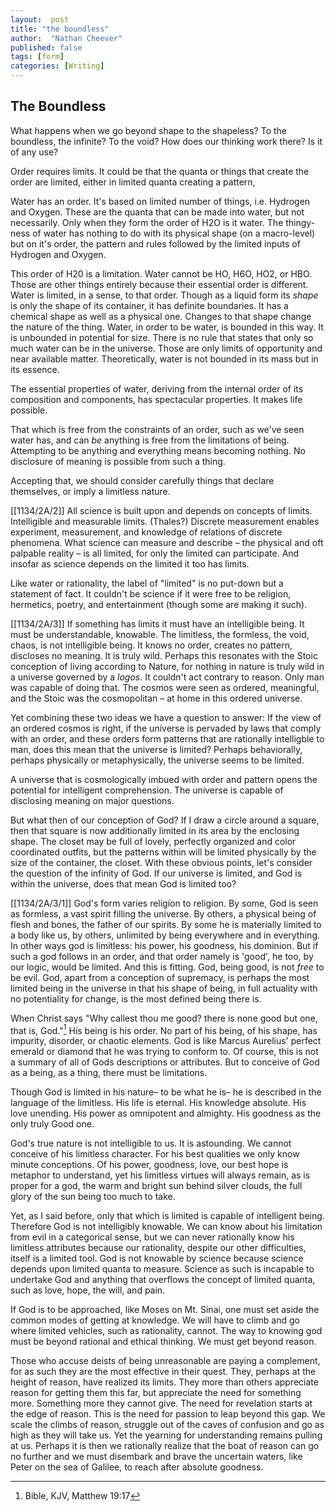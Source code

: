 ```yaml
---
layout:  post
title: "the boundless"
author:  "Nathan Cheever"
published: false
tags: [form]
categories: [Writing]
---
```


## The Boundless
What happens when we go beyond shape to the shapeless? To the boundless, the infinite? To the void?
How does our thinking work there? Is it of any use?

Order requires limits. It could be that the quanta or things that create the order are limited, either in limited quanta creating a pattern, 

Water has an order. It's based on limited number of things, i.e. Hydrogen and Oxygen. These are the quanta that can be made into water, but not necessarily. Only when they form the order of H2O is it water. The thingy-ness of water has nothing to do with its physical shape (on a macro-level) but on it's order, the pattern and rules followed by the limited inputs of Hydrogen and Oxygen.

This order of H20 is a limitation. Water cannot be HO, H6O, HO2, or HBO. Those are other things entirely because their essential order is different. Water is limited, in a sense, to that order. Though as a liquid form its _shape_ is only the shape of its container, it has definite boundaries. It has a chemical shape as well as a physical one. Changes to that shape change the nature of the thing. Water, in order to be water, is bounded in this way. It is unbounded in potential for size. There is no rule that states that only so much water can be in the universe. Those are only limits of opportunity and near available matter. Theoretically, water is not bounded in its mass but in its essence.

The essential properties of water, deriving from the internal order of its composition and components, has spectacular properties. It makes life possible.

That which is free from the constraints of an order, such as we've seen water has, and can _be_ anything is free from the limitations of being. Attempting to be anything and everything means becoming nothing. No disclosure of meaning is possible from such a thing. 

Accepting that, we should consider carefully things that declare themselves, or imply a limitless nature.

[[1134/2A/2]]
All science is built upon and depends on concepts of limits. Intelligible and measurable limits. (Thales?)
Discrete measurement enables experiment, measurement, and knowledge of relations of discrete phenomena. What science can measure and describe – the physical and oft palpable reality – is all limited, for only the limited can participate.
And insofar as science depends on the limited it too has limits. 

Like water or rationality, the label of "limited" is no put-down but a statement of fact. It couldn't be science if it were free to be religion, hermetics, poetry, and entertainment (though some are making it such).

[[1134/2A/3]]
If something has limits it must have an intelligible being. It must be understandable, knowable. The limitless, the formless, the void, chaos, is not intelligible being. It knows no order, creates no pattern, discloses no meaning. It is truly wild. Perhaps this resonates with the Stoic conception of living according to Nature, for nothing in nature is truly wild in a universe governed by a _logos_. It couldn't act contrary to reason. Only man was capable of doing that. The cosmos were seen as ordered, meaningful, and the Stoic was the cosmopolitan – at home in this ordered universe.

Yet combining these two ideas we have a question to answer: If the view of an ordered cosmos is right, if the universe is pervaded by laws that comply with an order, and these orders form patterns that are rationally intelligble to man, does this mean that the universe is limited? Perhaps behaviorally, perhaps physically or metaphysically, the universe seems to be limited.

A universe that is cosmologically imbued with order and pattern opens the potential for intelligent comprehension. The universe is capable of disclosing meaning on major questions.

But what then of our conception of God? If I draw a circle around a square, then that square is now additionally limited in its area by the enclosing shape. The closet may be full of lovely, perfectly organized and color coordinated outfits, but the patterns within will be limited physically by the size of the container, the closet. With these obvious points, let's consider the question of the infinity of God. If our universe is limited, and God is within the universe, does that mean God is limited too?

[[1134/2A/3/1]]
God's form varies religion to religion. By some, God is seen as formless, a vast spirit filling the universe. By others, a physical being of flesh and bones, the father of our spirits. By some he is materially limited to a body like us, by others, unlimited by being everywhere and in everything. In other ways god is limitless: his power, his goodness, his dominion. But if such a god follows in an order, and that order namely is 'good', he too, by our logic, would be limited. And this is fitting. God, being good, is not _free_ to be evil. God, apart from a conception of supremacy, is perhaps the most limited being in the universe in that his shape of being, in full actuality with no potentiality for change, is the most defined being there is. 

When Christ says "Why callest thou me good? there is none good but one, that is, God."[^1] His being is his order. No part of his being, of his shape, has impurity, disorder, or chaotic elements. God is like Marcus Aurelius' perfect emerald or diamond that he was trying to conform to. Of course, this is not a summary of all of Gods descriptions or attributes. But to conceive of God as a being, as a thing, there must be limitations.

Though God is limited in his nature– to be what he is– he is described in the language of the limitless. His life is eternal. His knowledge absolute. His love unending. His power as omnipotent and almighty. His goodness as the only truly Good one. 

God's true nature is not intelligible to us. It is astounding. We cannot conceive of his limitless character. For his best qualities we only know minute conceptions. Of his power, goodness, love, our best hope is metaphor to understand, yet his limitless virtues will always remain, as is proper for a god, the warm and bright sun behind silver clouds, the full glory of the sun being too much to take.

Yet, as I said before, only that which is limited is capable of intelligent being. Therefore God is not intelligibly knowable. We can know about his limitation from evil in a categorical sense, but we can never rationally know his limitless attributes because our rationality, despite our other difficulties, itself is a limited tool. God is not knowable by science because science depends upon limited quanta to measure. Science as such is incapable to undertake God and anything that overflows the concept of limited quanta, such as love, hope, the will, and pain. 

If God is to be approached, like Moses on Mt. Sinai, one must set aside the common modes of getting at knowledge. We will have to climb and go where limited vehicles, such as rationality, cannot. The way to knowing god must be beyond rational and ethical thinking. We must get beyond reason. 

Those who accuse deists of being unreasonable are paying a complement, for as such they are the most effective in their quest. They, perhaps at the height of reason, have realized its limits. They more than others appreciate reason for getting them this far, but appreciate the need for something more. Something more they cannot give. The need for revelation starts at the edge of reason. This is the need for passion to leap beyond this gap. 
We scale the climbs of reason, struggle out of the caves of confusion and go as high as they will take us. Yet the yearning for understanding remains pulling at us. Perhaps it is then we rationally realize that the boat of reason can go no further and we must disembark and brave the uncertain waters, like Peter on the sea of Galilee, to reach after absolute goodness.



[^1]: Bible, KJV, Matthew 19:17